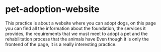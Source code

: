 # pet-adoption-website
This practice is about a website where you can adopt dogs, on this page you can find all the information about the foundation, the services it provides, the requirements that we must meet to adopt a pet and the rehabilitation process that the animals have Even though it is only the frontend of the page, it is a really interesting practice.
